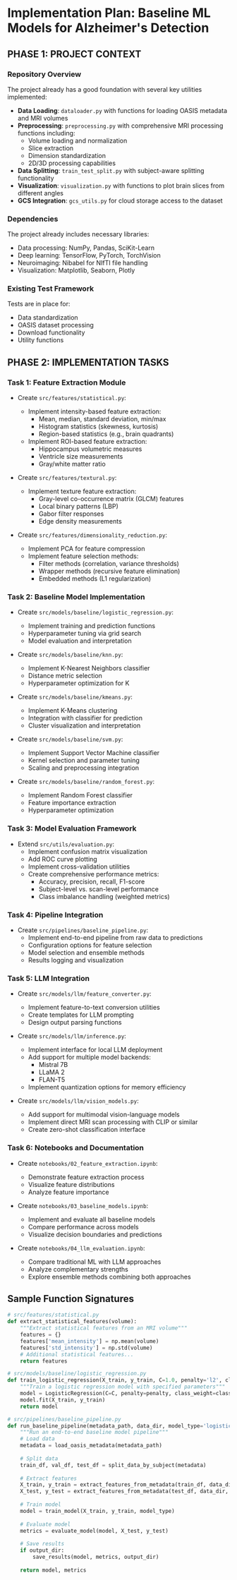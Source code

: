 # Implementation Plan: Baseline ML Models for Alzheimer's Detection

## PHASE 1: PROJECT CONTEXT

### Repository Overview
The project already has a good foundation with several key utilities implemented:

- **Data Loading**: `dataloader.py` with functions for loading OASIS metadata and MRI volumes
- **Preprocessing**: `preprocessing.py` with comprehensive MRI processing functions including:
  - Volume loading and normalization
  - Slice extraction
  - Dimension standardization
  - 2D/3D processing capabilities
- **Data Splitting**: `train_test_split.py` with subject-aware splitting functionality
- **Visualization**: `visualization.py` with functions to plot brain slices from different angles
- **GCS Integration**: `gcs_utils.py` for cloud storage access to the dataset

### Dependencies
The project already includes necessary libraries:
- Data processing: NumPy, Pandas, SciKit-Learn
- Deep learning: TensorFlow, PyTorch, TorchVision
- Neuroimaging: Nibabel for NIfTI file handling
- Visualization: Matplotlib, Seaborn, Plotly

### Existing Test Framework
Tests are in place for:
- Data standardization
- OASIS dataset processing
- Download functionality
- Utility functions

## PHASE 2: IMPLEMENTATION TASKS

### Task 1: Feature Extraction Module
- Create `src/features/statistical.py`:
  - Implement intensity-based feature extraction:
    - Mean, median, standard deviation, min/max
    - Histogram statistics (skewness, kurtosis)
    - Region-based statistics (e.g., brain quadrants)
  - Implement ROI-based feature extraction:
    - Hippocampus volumetric measures
    - Ventricle size measurements
    - Gray/white matter ratio

- Create `src/features/textural.py`:
  - Implement texture feature extraction:
    - Gray-level co-occurrence matrix (GLCM) features
    - Local binary patterns (LBP)
    - Gabor filter responses
    - Edge density measurements

- Create `src/features/dimensionality_reduction.py`:
  - Implement PCA for feature compression
  - Implement feature selection methods:
    - Filter methods (correlation, variance thresholds)
    - Wrapper methods (recursive feature elimination)
    - Embedded methods (L1 regularization)

### Task 2: Baseline Model Implementation
- Create `src/models/baseline/logistic_regression.py`:
  - Implement training and prediction functions
  - Hyperparameter tuning via grid search
  - Model evaluation and interpretation

- Create `src/models/baseline/knn.py`:
  - Implement K-Nearest Neighbors classifier
  - Distance metric selection
  - Hyperparameter optimization for K

- Create `src/models/baseline/kmeans.py`:
  - Implement K-Means clustering
  - Integration with classifier for prediction
  - Cluster visualization and interpretation

- Create `src/models/baseline/svm.py`:
  - Implement Support Vector Machine classifier
  - Kernel selection and parameter tuning
  - Scaling and preprocessing integration

- Create `src/models/baseline/random_forest.py`:
  - Implement Random Forest classifier
  - Feature importance extraction
  - Hyperparameter optimization

### Task 3: Model Evaluation Framework
- Extend `src/utils/evaluation.py`:
  - Implement confusion matrix visualization
  - Add ROC curve plotting
  - Implement cross-validation utilities
  - Create comprehensive performance metrics:
    - Accuracy, precision, recall, F1-score
    - Subject-level vs. scan-level performance
    - Class imbalance handling (weighted metrics)

### Task 4: Pipeline Integration
- Create `src/pipelines/baseline_pipeline.py`:
  - Implement end-to-end pipeline from raw data to predictions
  - Configuration options for feature selection
  - Model selection and ensemble methods
  - Results logging and visualization

### Task 5: LLM Integration
- Create `src/models/llm/feature_converter.py`:
  - Implement feature-to-text conversion utilities
  - Create templates for LLM prompting
  - Design output parsing functions

- Create `src/models/llm/inference.py`:
  - Implement interface for local LLM deployment
  - Add support for multiple model backends:
    - Mistral 7B
    - LLaMA 2
    - FLAN-T5
  - Implement quantization options for memory efficiency

- Create `src/models/llm/vision_models.py`:
  - Add support for multimodal vision-language models
  - Implement direct MRI scan processing with CLIP or similar
  - Create zero-shot classification interface

### Task 6: Notebooks and Documentation
- Create `notebooks/02_feature_extraction.ipynb`:
  - Demonstrate feature extraction process
  - Visualize feature distributions
  - Analyze feature importance

- Create `notebooks/03_baseline_models.ipynb`:
  - Implement and evaluate all baseline models
  - Compare performance across models
  - Visualize decision boundaries and predictions

- Create `notebooks/04_llm_evaluation.ipynb`:
  - Compare traditional ML with LLM approaches
  - Analyze complementary strengths
  - Explore ensemble methods combining both approaches

## Sample Function Signatures

```python
# src/features/statistical.py
def extract_statistical_features(volume):
    """Extract statistical features from an MRI volume"""
    features = {}
    features['mean_intensity'] = np.mean(volume)
    features['std_intensity'] = np.std(volume)
    # Additional statistical features...
    return features

# src/models/baseline/logistic_regression.py
def train_logistic_regression(X_train, y_train, C=1.0, penalty='l2', class_weight=None):
    """Train a logistic regression model with specified parameters"""
    model = LogisticRegression(C=C, penalty=penalty, class_weight=class_weight, max_iter=1000)
    model.fit(X_train, y_train)
    return model

# src/pipelines/baseline_pipeline.py
def run_baseline_pipeline(metadata_path, data_dir, model_type='logistic_regression', feature_types=['statistical'], output_dir=None):
    """Run an end-to-end baseline model pipeline"""
    # Load data
    metadata = load_oasis_metadata(metadata_path)
    
    # Split data
    train_df, val_df, test_df = split_data_by_subject(metadata)
    
    # Extract features
    X_train, y_train = extract_features_from_metadata(train_df, data_dir, feature_types)
    X_test, y_test = extract_features_from_metadata(test_df, data_dir, feature_types)
    
    # Train model
    model = train_model(X_train, y_train, model_type)
    
    # Evaluate model
    metrics = evaluate_model(model, X_test, y_test)
    
    # Save results
    if output_dir:
        save_results(model, metrics, output_dir)
    
    return model, metrics
```
```